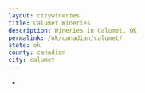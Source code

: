 ```yaml
---
layout: citywineries
title: Calumet Wineries
description: Wineries in Calumet, OK
permalink: /ok/canadian/calumet/
state: ok
county: canadian
city: calumet
---
```

-
